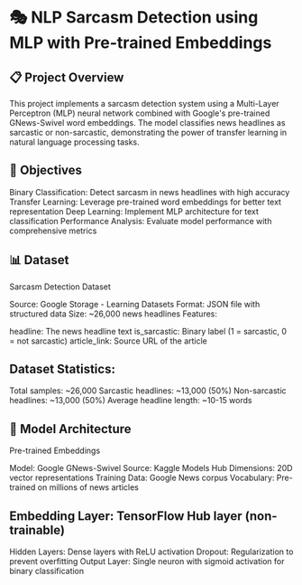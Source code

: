 # 🎭 NLP Sarcasm Detection using MLP with Pre-trained Embeddings
## 📋 Project Overview
This project implements a sarcasm detection system using a Multi-Layer Perceptron (MLP) neural network combined with Google's pre-trained GNews-Swivel word embeddings. The model classifies news headlines as sarcastic or non-sarcastic, demonstrating the power of transfer learning in natural language processing tasks.
## 🎯 Objectives

Binary Classification: Detect sarcasm in news headlines with high accuracy
Transfer Learning: Leverage pre-trained word embeddings for better text representation
Deep Learning: Implement MLP architecture for text classification
Performance Analysis: Evaluate model performance with comprehensive metrics

## 📊 Dataset
Sarcasm Detection Dataset

Source: Google Storage - Learning Datasets
Format: JSON file with structured data
Size: ~26,000 news headlines
Features:

headline: The news headline text
is_sarcastic: Binary label (1 = sarcastic, 0 = not sarcastic)
article_link: Source URL of the article



## Dataset Statistics:

Total samples: ~26,000
Sarcastic headlines: ~13,000 (50%)
Non-sarcastic headlines: ~13,000 (50%)
Average headline length: ~10-15 words

## 🧠 Model Architecture
Pre-trained Embeddings

Model: Google GNews-Swivel
Source: Kaggle Models Hub
Dimensions: 20D vector representations
Training Data: Google News corpus
Vocabulary: Pre-trained on millions of news articles


## Embedding Layer: TensorFlow Hub layer (non-trainable)
Hidden Layers: Dense layers with ReLU activation
Dropout: Regularization to prevent overfitting
Output Layer: Single neuron with sigmoid activation for binary classification
